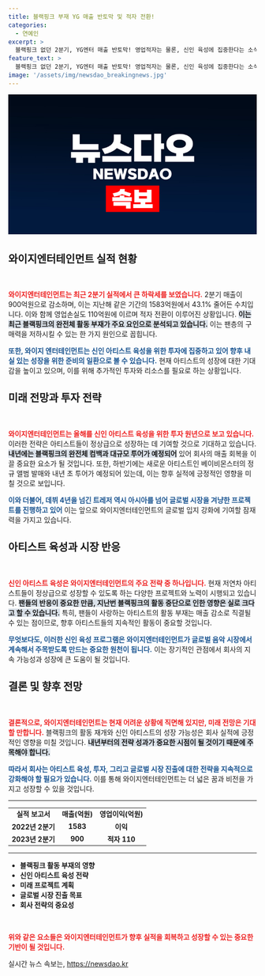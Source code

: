 ```yaml
---
title: 블랙핑크 부재 YG 매출 반토막 및 적자 전환!
categories:
  - 연예인
excerpt: >
  블랙핑크 없던 2분기, YG엔터 매출 반토막! 영업적자는 물론, 신인 육성에 집중한다는 소식까지. 실적 회복은 언제? 궁금증을 자아내는 YG의 미래에 관심을 모은다.
feature_text: >
  블랙핑크 없던 2분기, YG엔터 매출 반토막! 영업적자는 물론, 신인 육성에 집중한다는 소식까지. 실적 회복은 언제? 궁금증을 자아내는 YG의 미래에 관심을 모은다.
image: '/assets/img/newsdao_breakingnews.jpg'
---
```


<p><img src="/assets/img/newsdao_breakingnews.jpg" alt="firstkoreanews 속보" /></p>

<h2 data-ke-size="size26">와이지엔터테인먼트 실적 현황</h2>

<p data-ke-size="size16">&nbsp;</p>

<p><b><span style="color: #ee2323;">와이지엔터테인먼트는 최근 2분기 실적에서 큰 하락세를 보였습니다.</span></b> 2분기 매출이 900억원으로 감소하며, 이는 지난해 같은 기간의 1583억원에서 43.1% 줄어든 수치입니다. 이와 함께 영업손실도 110억원에 이르며 적자 전환이 이루어진 상황입니다. <b><span style="background-color: #21538527;">이는 최근 블랙핑크의 완전체 활동 부재가 주요 요인으로 분석되고 있습니다.</span></b> 이는 팬층의 구매력을 저하시킬 수 있는 한 가지 원인으로 꼽힙니다. </p>

<p><b><span style="color: #1a5490;">또한, 와이지 엔터테인먼트는 신인 아티스트 육성을 위한 투자에 집중하고 있어 향후 내실 있는 성장을 위한 준비의 일환으로 볼 수 있습니다.</span></b> 현재 아티스트의 성장에 대한 기대감을 높이고 있으며, 이를 위해 추가적인 투자와 리소스를 필요로 하는 상황입니다.</p>

<h2 data-ke-size="size26">미래 전망과 투자 전략</h2>

<p data-ke-size="size16">&nbsp;</p>

<p><b><span style="color: #ee2323;">와이지엔터테인먼트는 올해를 신인 아티스트 육성을 위한 투자 원년으로 보고 있습니다.</span></b> 이러한 전략은 아티스트들이 정상급으로 성장하는 데 기여할 것으로 기대하고 있습니다. <b><span style="background-color: #21538527;">내년에는 블랙핑크의 완전체 컴백과 대규모 투어가 예정되어</span></b> 있어 회사의 매출 회복을 이끌 중요한 요소가 될 것입니다. 또한, 하반기에는 새로운 아티스트인 베이비몬스터의 정규 앨범 발매와 내년 초 투어가 예정되어 있는데, 이는 향후 실적에 긍정적인 영향을 미칠 것으로 보입니다.</p>

<p><b><span style="color: #1a5490;">이와 더불어, 데뷔 4년을 넘긴 트레저 역시 아시아를 넘어 글로벌 시장을 겨냥한 프로젝트를 진행하고 있어</span></b> 이는 앞으로 와이지엔터테인먼트의 글로벌 입지 강화에 기여할 잠재력을 가지고 있습니다.</p>

<h2 data-ke-size="size26">아티스트 육성과 시장 반응</h2>

<p data-ke-size="size16">&nbsp;</p>

<p><b><span style="color: #ee2323;">신인 아티스트 육성은 와이지엔터테인먼트의 주요 전략 중 하나입니다.</span></b> 현재 저연차 아티스트들이 정상급으로 성장할 수 있도록 하는 다양한 프로젝트와 노력이 시행되고 있습니다. <b><span style="background-color: #21538527;">팬들의 반응이 중요한 만큼, 지난번 블랙핑크의 활동 중단으로 인한 영향은 실로 크다고 할 수 있습니다.</span></b> 특히, 팬들이 사랑하는 아티스트의 활동 부재는 매출 감소로 직결될 수 있는 점이므로, 향후 아티스트들의 지속적인 활동이 중요할 것입니다.</p>

<p><b><span style="color: #1a5490;">무엇보다도, 이러한 신인 육성 프로그램은 와이지엔터테인먼트가 글로벌 음악 시장에서 계속해서 주목받도록 만드는 중요한 원천이 됩니다.</span></b> 이는 장기적인 관점에서 회사의 지속 가능성과 성장에 큰 도움이 될 것입니다.</p>

<h2 data-ke-size="size26">결론 및 향후 전망</h2>

<p data-ke-size="size16">&nbsp;</p>

<p><b><span style="color: #ee2323;">결론적으로, 와이지엔터테인먼트는 현재 어려운 상황에 직면해 있지만, 미래 전망은 기대할 만합니다.</span></b> 블랙핑크의 활동 재개와 신인 아티스트의 성장 가능성은 회사 실적에 긍정적인 영향을 미칠 것입니다. <b><span style="background-color: #21538527;">내년부터의 전략 성과가 중요한 시점이 될 것이기 때문에 주목해야 합니다.</span></b> </p>

<p><b><span style="color: #1a5490;">따라서 회사는 아티스트 육성, 투자, 그리고 글로벌 시장 진출에 대한 전략을 지속적으로 강화해야 할 필요가 있습니다.</span></b> 이를 통해 와이지엔터테인먼트는 더 넓은 꿈과 비전을 가지고 성장할 수 있을 것입니다.</p>

<hr>

<table>
    <tr>
        <td style="text-align: center; height: 17px;"><b>실적 보고서</b></td>
        <td style="text-align: center; height: 17px;"><b>매출(억원)</b></td>
        <td style="text-align: center; height: 17px;"><b>영업이익(억원)</b></td>
    </tr>
    <tr>
        <td style="text-align: center; height: 17px;"><b>2022년 2분기</b></td>
        <td style="text-align: center; height: 17px;"><b>1583</b></td>
        <td style="text-align: center; height: 17px;"><b>이익</b></td>
    </tr>
    <tr>
        <td style="text-align: center; height: 17px;"><b>2023년 2분기</b></td>
        <td style="text-align: center; height: 17px;"><b>900</b></td>
        <td style="text-align: center; height: 17px;"><b>적자 110</b></td>
    </tr>
</table> 

<hr> 

<ul>
    <li><b>블랙핑크 활동 부재의 영향</b></li>
    <li><b>신인 아티스트 육성 전략</b></li>
    <li><b>미래 프로젝트 계획</b></li>
    <li><b>글로벌 시장 진출 목표</b></li>
    <li><b>회사 전략의 중요성</b></li>
</ul> 

<p data-ke-size="size16">&nbsp;</p> 

<p><b><span style="color: #ee2323;">위와 같은 요소들은 와이지엔터테인먼트가 향후 실적을 회복하고 성장할 수 있는 중요한 기반이 될 것입니다.</span></b></p>
실시간 뉴스 속보는, <a href="https://newsdao.kr" rel="dofollow">https://newsdao.kr</a>


